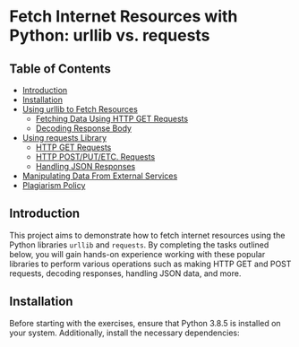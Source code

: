 # Fetch Internet Resources with Python: urllib vs. requests

## Table of Contents

- [Introduction](#introduction)
- [Installation](#installation)
- [Using urllib to Fetch Resources](#using-urllib-to-fetch-resources)
  - [Fetching Data Using HTTP GET Requests](#fetching-data-using-http-get-requests)
  - [Decoding Response Body](#decoding-response-body)
- [Using requests Library](#using-requests-library)
  - [HTTP GET Requests](#http-get-requests)
  - [HTTP POST/PUT/ETC. Requests](#http-postputetc-requests)
  - [Handling JSON Responses](#handling-json-responses)
- [Manipulating Data From External Services](#manipulating-data-from-external-services)
- [Plagiarism Policy](#plagiarism-policy)

<a id="introduction"></a>
## Introduction

This project aims to demonstrate how to fetch internet resources using the Python libraries `urllib` and `requests`. By completing the tasks outlined below, you will gain hands-on experience working with these popular libraries to perform various operations such as making HTTP GET and POST requests, decoding responses, handling JSON data, and more.

<a id="installation"></a>
## Installation

Before starting with the exercises, ensure that Python 3.8.5 is installed on your system. Additionally, install the necessary dependencies:
